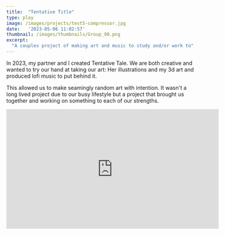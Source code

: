 ```yaml
---
title:  "Tentative Title"
type: play
image: /images/projects/test5-compressor.jpg
date:   '2023-05-06 11:02:57'
thumbnail: /images/thumbnails/Group_90.png
excerpt:
  "A couples project of making art and music to study and/or work to"
---
```


In 2023, my partner and I created Tentative Tale. We are both creative and wanted to try our hand at taking our art: Her illustrations and my 3d art and produced lofi music to put behind it. 

This allowed us to make seamingly random art with intention. It wasn't a long lived project due to our busy lifestyle but a project that brought us together and working on something to each of our strengths.

<iframe width="560" height="315" src="https://www.youtube.com/embed/2x7Spfe5bl0?si=wSFmCp14Gqx9voZX" title="YouTube video player" frameborder="0" allow="accelerometer; autoplay; clipboard-write; encrypted-media; gyroscope; picture-in-picture; web-share" referrerpolicy="strict-origin-when-cross-origin" allowfullscreen></iframe>
